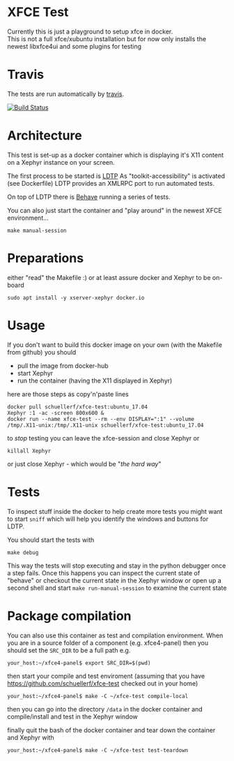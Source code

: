 # XFCE Test
Currently this is just a playground to setup xfce in docker.  
This is not a full xfce/xubuntu installation but for now only installs the newest libxfce4ui and some plugins for testing

# Travis

The tests are run automatically by [travis](https://travis-ci.org/schuellerf/xfce-test).

[![Build Status](https://travis-ci.org/schuellerf/xfce-test.svg?branch=master)](https://travis-ci.org/schuellerf/xfce-test)

# Architecture

This test is set-up as a docker container which is displaying it's X11 content on a Xephyr instance on your screen.

The first process to be started is [LDTP](https://ldtp.freedesktop.org/wiki/)
As "toolkit-accessibility" is activated (see Dockerfile) LDTP provides an XMLRPC port to run automated tests.

On top of LDTP there is [Behave](https://github.com/behave/behave) running a series of tests.

You can also just start the container and "play around" in the newest XFCE environment...
```
make manual-session
```

# Preparations

either "read" the Makefile :) or at least assure docker and Xephyr to be on-board

```
sudo apt install -y xserver-xephyr docker.io
```

# Usage

If you don't want to build this docker image on your own (with the Makefile from github) you should

 * pull the image from docker-hub
 * start Xephyr
 * run the container (having the X11 displayed in Xephyr)

here are those steps as copy'n'paste lines

```
docker pull schuellerf/xfce-test:ubuntu_17.04
Xephyr :1 -ac -screen 800x600 &
docker run --name xfce-test --rm --env DISPLAY=":1" --volume /tmp/.X11-unix:/tmp/.X11-unix schuellerf/xfce-test:ubuntu_17.04
```

to _stop_ testing you can leave the xfce-session and close Xephyr or

```
killall Xephyr
```

or just close Xephyr - which would be "_the hard way_"

# Tests

To inspect stuff inside the docker to help create more tests you might want to start `sniff` which will help you identify the windows and buttons for LDTP.

You should start the tests with
```
make debug
```
This way the tests will stop executing and stay in the python debugger once a step fails.
Once this happens you can inspect the current state of "behave" or checkout the current state in the Xephyr window or open up a second shell and start `make run-manual-session` to examine the current state


# Package compilation

You can also use this container as test and compilation environment.
When you are in a source folder of a component (e.g. xfce4-panel) then you should set the `SRC_DIR` to be a full path e.g.
```
your_host:~/xfce4-panel$ export SRC_DIR=$(pwd)
```
then start your compile and test enviroment (assuming that you have https://github.com/schuellerf/xfce-test checked out in your home)
```
your_host:~/xfce4-panel$ make -C ~/xfce-test compile-local
```
then you can go into the directory `/data` in the docker container and compile/install and test in the Xephyr window

finally quit the bash of the docker container and tear down the container and Xephyr with

```
your_host:~/xfce4-panel$ make -C ~/xfce-test test-teardown
```
